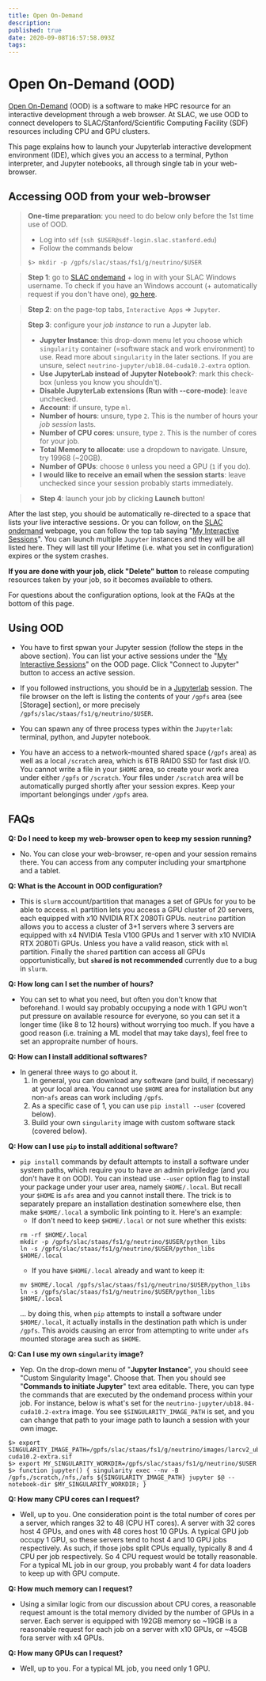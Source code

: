 ```yaml
---
title: Open On-Demand
description: 
published: true
date: 2020-09-08T16:57:58.093Z
tags: 
---
```


# Open On-Demand (OOD)
[Open On-Demand](https://openondemand.org) (OOD) is a software to make HPC resource for an interactive development through a web browser. At SLAC, we use OOD to connect developers to SLAC/Stanford/Scientific Computing Facility (SDF) resources including CPU and GPU clusters. 

This page explains how to launch your Jupyterlab interactive development environment (IDE), which gives you an access to a terminal, Python interpreter, and Jupyter notebooks, all through single tab in your web-browser.

## Accessing OOD from your web-browser

> **One-time preparation**: you need to do below only before the 1st time use of OOD.
>   * Log into `sdf` (`ssh $USER@sdf-login.slac.stanford.edu`)
>   * Follow the commands below
>   ```
>   $> mkdir -p /gpfs/slac/staas/fs1/g/neutrino/$USER
>   ```

>**Step 1**: go to [SLAC ondemand](https://ondemand-sdf.slac.stanford.edu) + log in with your SLAC Windows username. To check if you have an Windows account (+ automatically request if you don't have one), [go here](https://oraweb.slac.stanford.edu/apex/slac/f?p=136).

>**Step 2**: on the page-top tabs, `Interactive Apps` => `Jupyter`.

>**Step 3**: configure your _job instance_ to run a Jupyter lab.
>   - **Jupyter Instance**: this drop-down menu let you choose which `singularity` container (=software stack and work environment) to use. Read more about `singularity` in the later sections. If you are unsure, select `neutrino-jupyter/ub18.04-cuda10.2-extra` option.
>   - **Use JupyterLab instead of Jupyter Notebook?**: mark this check-box (unless you know you shouldn't).
>   - **Disable JupyterLab extensions (Run with --core-mode)**: leave unchecked.
>   - **Account**: if unsure, type `ml`.
>   - **Number of hours**: unsure, type `2`. This is the number of hours your _job session_ lasts.
>   - **Number of CPU cores**: unsure, type `2`. This is the number of cores for your job.
>   - **Total Memory to allocate**: use a dropdown to navigate. Unsure, try 19968 (~20GB).
>   - **Number of GPUs**: choose `0` unless you need a GPU (`1` if you do).
>   - **I would like to receive an email when the session starts**: leave unchecked since your session probably starts immediately.

>* **Step 4**: launch your job by clicking **Launch** button!

After the last step, you should be automatically re-directed to a space that lists your live interactive sessions. Or you can follow, on the [SLAC ondemand](https://sdf.slac.stanford.edu) webpage, you can follow the top tab saying "[My Interactive Sessions](https://sdf.slac.stanford.edu/pun/sys/dashboard/batch_connect/sessions)". You can launch multiple `Jupyter` instances and they will be all listed here. They will last till your lifetime (i.e. what you set in configuration) expires or the system crashes.

**If you are done with your job, click "Delete" button** to release computing resources taken by your job, so it becomes available to others.

For questions about the configuration options, look at the FAQs at the bottom of this page.

## Using OOD
* You have to first spwan your Jupyter session (follow the steps in the above section). You can list your active sessions under the "[My Interactive Sessions](https://jupyterlab.readthedocs.io/en/stable/)" on the OOD page. Click "Connect to Jupyter" button to access an active session. 

* If you followed instructions, you should be in a [Jupyterlab](https://jupyterlab.readthedocs.io/en/stable/) session. The file browser on the left is listing the contents of your `/gpfs` area (see [Storage] section), or more precisely `/gpfs/slac/staas/fs1/g/neutrino/$USER`.

* You can spawn any of three process types within the `Jupyterlab`: terminal, python, and Jupyter notebook.
  
* You have an access to a network-mounted shared space (`/gpfs` area) as well as a local `/scratch` area, which is 6TB RAID0 SSD for fast disk I/O. You cannot write a file in your `$HOME` area, so create your work area under either `/gpfs` or `/scratch`. Your files under `/scratch` area will be automatically purged shortly after your session expres. Keep your important belongings under `/gpfs` area.

## FAQs
**Q: Do I need to keep my web-browser open to keep my session running?**
  * No. You can close your web-browser, re-open and your session remains there. You can access from any computer including your smartphone and a tablet.
  
**Q: What is the Account in OOD configuration?**
  * This is `slurm` account/partition that manages a set of GPUs for you to be able to access. `ml` partition lets you access a GPU cluster of 20 servers, each equipped with x10 NVIDIA RTX 2080Ti GPUs. `neutrino` partition allows you to access a cluster of 3+1 servers where 3 servers are equipped with x4 NVIDIA Tesla V100 GPUs and 1 server with x10 NVIDIA RTX 2080Ti GPUs. Unless you have a valid reason, stick with `ml` partition. Finally the `shared` partition can access all GPUs opportunistically, but **`shared` is not recommended** currently due to a bug in `slurm`. 

**Q: How long can I set the number of hours?**
  * You can set to what you need, but often you don't know that beforehand. I would say probably occupying a node with 1 GPU won't put pressure on available resource for everyone, so you can set it a longer time (like 8 to 12 hours) without worrying too much. If you have a good reason (i.e. training a ML model that may take days), feel free to set an appropraite number of hours.

**Q: How can I install additional softwares?**
  * In general three ways to go about it. 
    1. In general, you can download any software (and build, if necessary) at your local area. You cannot use `$HOME` area for installation but any non-`afs` areas can work including `/gpfs`.
    2. As a specific case of 1, you can use `pip install --user` (covered below).
    3. Build your own `singularity` image with custom software stack (covered below).

**Q: How can I use `pip` to install additional software?**
  * `pip install` commands by default attempts to install a software under system paths, which require you to have an admin priviledge (and you don't have it on OOD). You can instead use `--user` option flag to install your package under your user area, namely `$HOME/.local`. But recall your `$HOME` is `afs` area and you cannot install there. The trick is to separately prepare an installation destination somewhere else, then make `$HOME/.local` a symbolic link pointing to it. Here's an example:
    * If don't need to keep `$HOME/.local` or not sure whether this exists:
    ```
    rm -rf $HOME/.local
  	mkdir -p /gpfs/slac/staas/fs1/g/neutrino/$USER/python_libs
    ln -s /gpfs/slac/staas/fs1/g/neutrino/$USER/python_libs $HOME/.local
    ```
    * If you have `$HOME/.local` already and want to keep it:
    ```
    mv $HOME/.local /gpfs/slac/staas/fs1/g/neutrino/$USER/python_libs
    ln -s /gpfs/slac/staas/fs1/g/neutrino/$USER/python_libs $HOME/.local
    ```
	... by doing this, when `pip` attempts to install a software under `$HOME/.local`, it actually installs in the destination path which is under `/gpfs`. This avoids causing an error from attempting to write under `afs` mounted storage area such as `$HOME`.

**Q: Can I use my own `singularity` image?**
  * Yep. On the drop-down menu of "**Jupyter Instance**", you should seee "Custom Singularity Image". Choose that. Then you should see "**Commands to initiate Jupyter**" text area editable. There, you can type the commands that are executed by the ondemand process within your job. For instance, below is what's set for the `neutrino-jupyter/ub18.04-cuda10.2-extra` image. You see `$SINGULARITY_IMAGE_PATH` is set, and you can change that path to your image path to launch a session with your own image.
  ```
  $> export SINGULARITY_IMAGE_PATH=/gpfs/slac/staas/fs1/g/neutrino/images/larcv2_ub18.04-cuda10.2-extra.sif
  $> export MY_SINGULARITY_WORKDIR=/gpfs/slac/staas/fs1/g/neutrino/$USER
  $> function jupyter() { singularity exec --nv -B /gpfs,/scratch,/nfs,/afs ${SINGULARITY_IMAGE_PATH} jupyter $@ --notebook-dir $MY_SINGULARITY_WORKDIR; }
  ```

**Q: How many CPU cores can I request?**
  * Well, up to you. One consideration point is the total number of cores per a server, which ranges 32 to 48 (CPU HT cores). A server with 32 cores host 4 GPUs, and ones with 48 cores host 10 GPUs. A typical GPU job occupy 1 GPU, so these servers tend to host 4 and 10 GPU jobs respectively. As such, if those jobs split CPUs equally, typically 8 and 4 CPU per job respectively. So 4 CPU request would be totally reasonable. For a typical ML job in our group, you probably want 4 for data loaders to keep up with GPU compute.
  
**Q: How much memory can I request?**
  * Using a similar logic from our discussion about CPU cores, a reasonable request amount is the total memory divided by the number of GPUs in a server. Each server is equipped with 192GB memory so ~19GB is a reasonable request for each job on a server with x10 GPUs, or ~45GB fora server with x4 GPUs.
  
**Q: How many GPUs can I request?**
  * Well, up to you. For a typical ML job, you need only 1 GPU. 
  

